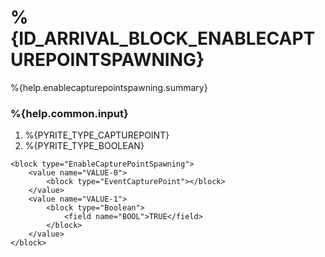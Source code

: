 # %{ID_ARRIVAL_BLOCK_ENABLECAPTUREPOINTSPAWNING}

%{help.enablecapturepointspawning.summary}

### %{help.common.input}

1. %{PYRITE_TYPE_CAPTUREPOINT}
2. %{PYRITE_TYPE_BOOLEAN}

```
<block type="EnableCapturePointSpawning">
    <value name="VALUE-0">
        <block type="EventCapturePoint"></block>
    </value>
    <value name="VALUE-1">
        <block type="Boolean">
            <field name="BOOL">TRUE</field>
        </block>
    </value>
</block>
```